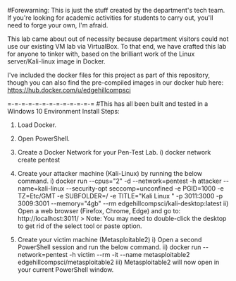 #Forewarning: This is just the stuff created by the department's tech team. If you're looking for academic activities for students to carry out, you'll need to forge your own, I'm afraid. 

This lab came about out of necessity because department visitors could not use our existing VM lab via VirtualBox. To that end, we have crafted this lab for anyone to tinker with, based on the brilliant work of the Linux server/Kali-linux image in Docker. 

I've included the docker files for this project as part of this repository, though you can also find the pre-compiled images in our docker hub here: https://hub.docker.com/u/edgehillcompsci 

=-=-=-=-=-=-=-=-=-=-=-=-=
#This has all been built and tested in a Windows 10 Environment
Install Steps: 

1) Load Docker. 
2) Open PowerShell.

3) Create a Docker Network for your Pen-Test Lab.
	i) docker network create pentest

4) Create your attacker machine (Kali-Linux) by running the below command.
	i) docker run --cpus="2" -d --network=pentest -h attacker --name=kali-linux --security-opt seccomp=unconfined -e PGID=1000 -e TZ=Etc/GMT -e SUBFOLDER=/ -e TITLE="Kali Linux " -p 3011:3000 -p 3009:3001 --memory="4gb"  --rm edgehillcompsci/kali-desktop:latest
	ii) Open a web browser (Firefox, Chrome, Edge) and go to: http://localhost:3011/
		> Note: You may need to double-click the desktop to get rid of the select tool or paste option. 

5) Create your victim machine (Metasploitable2)
	i) Open a second PowerShell session and run the below command. 
	ii) docker run --network=pentest -h victim --rm -it --name metasploitable2 edgehillcompsci/metasploitable2
	iii) Metasploitable2 will now open in your current PowerShell window. 
